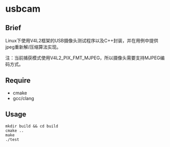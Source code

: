 # usbcam 
 
## Brief 
Linux下使用V4L2框架的USB摄像头测试程序以及C++封装，并在用例中提供jpeg重新解/压缩算法实现。  

注：当前捕获模式使用V4L2_PIX_FMT_MJPEG，所以摄像头需要支持MJPEG编码方式。

## Require 
* cmake
* gcc/clang
 
## Usage 
```
mkdir build && cd build
cmake ..
make
./test
``` 
